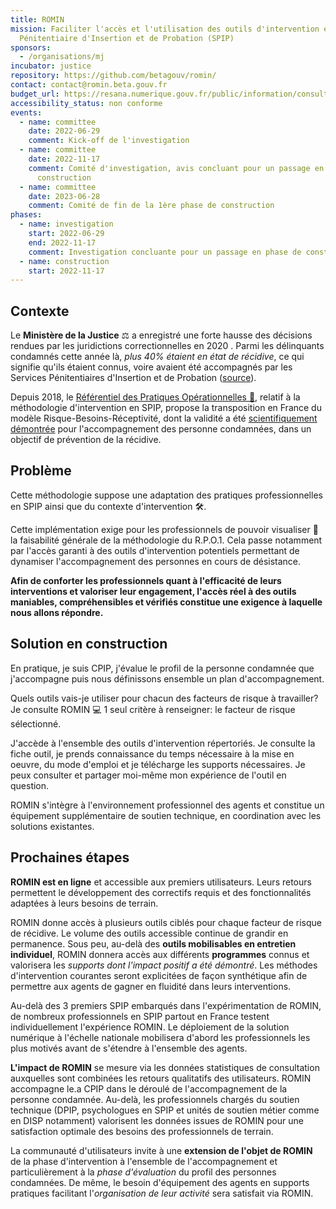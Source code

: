 ```yaml
---
title: ROMIN
mission: Faciliter l'accès et l'utilisation des outils d'intervention en Service
  Pénitentiaire d'Insertion et de Probation (SPIP)
sponsors:
  - /organisations/mj
incubator: justice
repository: https://github.com/betagouv/romin/
contact: contact@romin.beta.gouv.fr
budget_url: https://resana.numerique.gouv.fr/public/information/consulterAccessUrl?cle_url=1972366922AWsFZVBcAT1UOVA2VjhWdlVrXWACIwJrBm1YZVU0DDIFMQMyUzUDZFJhAjs=
accessibility_status: non conforme
events:
  - name: committee
    date: 2022-06-29
    comment: Kick-off de l'investigation
  - name: committee
    date: 2022-11-17
    comment: Comité d'investigation, avis concluant pour un passage en phase de
      construction
  - name: committee
    date: 2023-06-28
    comment: Comité de fin de la 1ère phase de construction
phases:
  - name: investigation
    start: 2022-06-29
    end: 2022-11-17
    comment: Investigation concluante pour un passage en phase de construction
  - name: construction
    start: 2022-11-17
---
```

## Contexte

Le **Ministère de la Justice** ⚖ a enregistré une forte hausse des décisions rendues par les juridictions correctionnelles en 2020 . Parmi les délinquants condamnés cette année là, *plus 40% étaient en état de récidive*, ce qui signifie qu'ils étaient connus, voire avaient été accompagnés par les Services Pénitentiaires d'Insertion et de Probation ([source](http://intranet.justice.gouv.fr/site/statistiques/art_pix/chiffres_cles_2021_web.pdf)).

Depuis 2018, le [Référentiel des Pratiques Opérationnelles 📖](http://intranet.justice.gouv.fr/site/apnet/insertion-probation-16852/politique-des-prises-en-charge-16854/rpo1-118212.html), relatif à la méthodologie d'intervention en SPIP, propose la transposition en France du modèle Risque-Besoins-Réceptivité, dont la validité a été [scientifiquement démontrée](https://www.researchgate.net/publication/247523857_Validating_the_Principles_of_Effective_Intervention_A_Systematic_Review_of_the_Contributions_of_Meta-Analysis_in_the_Field_of_Corrections) pour l'accompagnement des personne condamnées, dans un objectif de prévention de la récidive. 

## Problème

Cette méthodologie suppose une adaptation des pratiques professionnelles en SPIP ainsi que du contexte d'intervention 🛠.

Cette implémentation exige pour les professionnels de pouvoir visualiser 👀 la faisabilité générale de la méthodologie du R.P.O.1. Cela passe notamment par l'accès garanti à des outils d'intervention potentiels permettant de dynamiser l'accompagnement des personnes en cours de désistance.

**Afin de conforter les professionnels quant à l'efficacité de leurs interventions et valoriser leur engagement, l'accès réel à des outils maniables, compréhensibles et vérifiés constitue une exigence à laquelle nous allons répondre.**

## Solution en construction

En pratique, je suis CPIP, j'évalue le profil de la personne condamnée que j'accompagne puis nous définissons ensemble un plan d'accompagnement. 

Quels outils vais-je utiliser pour chacun des facteurs de risque à travailler? 
Je consulte ROMIN 💻   1 seul critère à renseigner: le facteur de risque sélectionné.    

J'accède à l'ensemble des outils d'intervention répertoriés. Je consulte la fiche outil, je prends connaissance du temps nécessaire à la mise en oeuvre, du mode d'emploi et je télécharge les supports nécessaires.
Je peux consulter et partager moi-même mon expérience de l'outil en question.

R﻿OMIN s'intègre à l'environnement professionnel des agents et constitue un équipement supplémentaire de soutien technique, en coordination avec les solutions existantes.

## Prochaines étapes

**R﻿OMIN est en ligne** et accessible aux premiers utilisateurs. Leurs retours permettent le développement des correctifs requis et des fonctionnalités adaptées à leurs besoins de terrain.

ROMIN donne accès à plusieurs outils ciblés pour chaque facteur de risque de récidive. Le volume des outils accessible continue de grandir en permanence. Sous peu, au-delà des **outils mobilisables en entretien individuel**, ROMIN donnera accès aux différents **programmes** connus et valorisera les *supports dont l'impact positif a été démontré*. Les méthodes d'intervention courantes seront explicitées de façon synthétique afin de permettre aux agents de gagner en fluidité dans leurs interventions.

Au-delà des 3 premiers SPIP embarqués dans l'expérimentation de ROMIN, de nombreux professionnels en SPIP partout en France testent individuellement l'expérience ROMIN. Le déploiement de la solution numérique à l'échelle nationale mobilisera d'abord les professionnels les plus motivés avant de s'étendre à l'ensemble des agents.

**L'impact de ROMIN** se mesure via les données statistiques de consultation auxquelles sont combinées les retours qualitatifs des utilisateurs. ROMIN accompagne le.a CPIP dans le déroulé de l'accompagnement de la personne condamnée. Au-delà, les professionnels chargés du soutien technique (DPIP, psychologues en SPIP et unités de soutien métier comme en DISP notamment) valorisent les données issues de ROMIN pour une satisfaction optimale des besoins des professionnels de terrain. 

L﻿a communauté d'utilisateurs invite à une **extension de l'objet de ROMIN** de la phase d'intervention à l'ensemble de l'accompagnement et particulièrement à la *phase d'évaluation* du profil des personnes condamnées. De même, le besoin d'équipement des agents en supports pratiques facilitant l'*organisation de leur activité* sera satisfait via ROMIN.